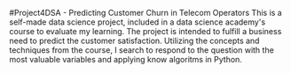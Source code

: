 #Project4DSA - Predicting Customer Churn in Telecom Operators
This is a self-made data science project, included in a data science academy's course to evaluate my learning. The project is intended to fulfill a business need to predict the customer satisfaction. Utilizing the concepts and techniques from the course, I search to respond to the question with the most valuable variables and applying know algoritms in Python.
